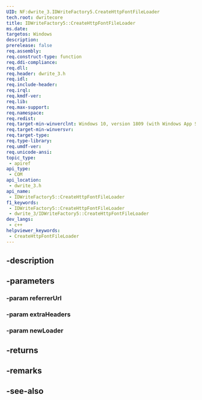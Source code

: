 ```yaml
---
UID: NF:dwrite_3.IDWriteFactory5.CreateHttpFontFileLoader
tech.root: dwritecore
title: IDWriteFactory5::CreateHttpFontFileLoader
ms.date: 
targetos: Windows
description: 
prerelease: false
req.assembly: 
req.construct-type: function
req.ddi-compliance: 
req.dll: 
req.header: dwrite_3.h
req.idl: 
req.include-header: 
req.irql: 
req.kmdf-ver: 
req.lib: 
req.max-support: 
req.namespace: 
req.redist: 
req.target-min-winverclnt: Windows 10, version 1809 (with Windows App SDK 0.5 or later)
req.target-min-winversvr: 
req.target-type: 
req.type-library: 
req.umdf-ver: 
req.unicode-ansi: 
topic_type:
 - apiref
api_type:
 - COM
api_location:
 - dwrite_3.h
api_name:
 - IDWriteFactory5::CreateHttpFontFileLoader
f1_keywords:
 - IDWriteFactory5::CreateHttpFontFileLoader
 - dwrite_3/IDWriteFactory5::CreateHttpFontFileLoader
dev_langs:
 - c++
helpviewer_keywords:
 - CreateHttpFontFileLoader
---
```


## -description

## -parameters

### -param referrerUrl

### -param extraHeaders

### -param newLoader

## -returns

## -remarks

## -see-also

